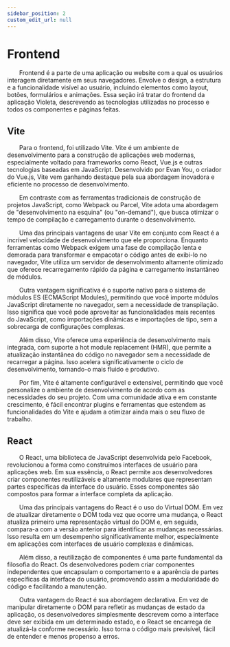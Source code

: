 ```yaml
---
sidebar_position: 2
custom_edit_url: null
---
```


# Frontend

&emsp;&emsp;Frontend é a parte de uma aplicação ou website com a qual os usuários interagem diretamente em seus navegadores. Envolve o design, a estrutura e a funcionalidade visível ao usuário, incluindo elementos como layout, botões, formulários e animações. Essa seção irá tratar do frontend da aplicação Violeta, descrevendo as tecnologias utilizadas no processo e todos os componentes e páginas feitas.

## Vite

&emsp;&emsp;Para o frontend, foi utilizado Vite. Vite é um ambiente de desenvolvimento para a construção de aplicações web modernas, especialmente voltado para frameworks como React, Vue.js e outras tecnologias baseadas em JavaScript. Desenvolvido por Evan You, o criador do Vue.js, Vite vem ganhando destaque pela sua abordagem inovadora e eficiente no processo de desenvolvimento.

&emsp;&emsp;Em contraste com as ferramentas tradicionais de construção de projetos JavaScript, como Webpack ou Parcel, Vite adota uma abordagem de "desenvolvimento na esquina" (ou "on-demand"), que busca otimizar o tempo de compilação e carregamento durante o desenvolvimento.

&emsp;&emsp;Uma das principais vantagens de usar Vite em conjunto com React é a incrível velocidade de desenvolvimento que ele proporciona. Enquanto ferramentas como Webpack exigem uma fase de compilação lenta e demorada para transformar e empacotar o código antes de exibi-lo no navegador, Vite utiliza um servidor de desenvolvimento altamente otimizado que oferece recarregamento rápido da página e carregamento instantâneo de módulos.

&emsp;&emsp;Outra vantagem significativa é o suporte nativo para o sistema de módulos ES (ECMAScript Modules), permitindo que você importe módulos JavaScript diretamente no navegador, sem a necessidade de transpilação. Isso significa que você pode aproveitar as funcionalidades mais recentes do JavaScript, como importações dinâmicas e importações de tipo, sem a sobrecarga de configurações complexas.

&emsp;&emsp;Além disso, Vite oferece uma experiência de desenvolvimento mais integrada, com suporte a hot module replacement (HMR), que permite a atualização instantânea do código no navegador sem a necessidade de recarregar a página. Isso acelera significativamente o ciclo de desenvolvimento, tornando-o mais fluido e produtivo.

&emsp;&emsp;Por fim, Vite é altamente configurável e extensível, permitindo que você personalize o ambiente de desenvolvimento de acordo com as necessidades do seu projeto. Com uma comunidade ativa e em constante crescimento, é fácil encontrar plugins e ferramentas que estendem as funcionalidades do Vite e ajudam a otimizar ainda mais o seu fluxo de trabalho.

## React

&emsp;&emsp;O React, uma biblioteca de JavaScript desenvolvida pelo Facebook, revolucionou a forma como construímos interfaces de usuário para aplicações web. Em sua essência, o React permite aos desenvolvedores criar componentes reutilizáveis e altamente modulares que representam partes específicas da interface do usuário. Esses componentes são compostos para formar a interface completa da aplicação.

&emsp;&emsp;Uma das principais vantagens do React é o uso do Virtual DOM. Em vez de atualizar diretamente o DOM toda vez que ocorre uma mudança, o React atualiza primeiro uma representação virtual do DOM e, em seguida, compara-a com a versão anterior para identificar as mudanças necessárias. Isso resulta em um desempenho significativamente melhor, especialmente em aplicações com interfaces de usuário complexas e dinâmicas.

&emsp;&emsp;Além disso, a reutilização de componentes é uma parte fundamental da filosofia do React. Os desenvolvedores podem criar componentes independentes que encapsulam o comportamento e a aparência de partes específicas da interface do usuário, promovendo assim a modularidade do código e facilitando a manutenção.

&emsp;&emsp;Outra vantagem do React é sua abordagem declarativa. Em vez de manipular diretamente o DOM para refletir as mudanças de estado da aplicação, os desenvolvedores simplesmente descrevem como a interface deve ser exibida em um determinado estado, e o React se encarrega de atualizá-la conforme necessário. Isso torna o código mais previsível, fácil de entender e menos propenso a erros.

